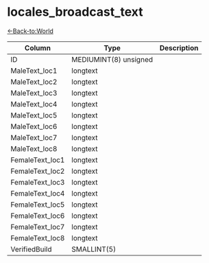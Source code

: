 # locales_broadcast_text

[<-Back-to:World](database-world.md)

Column | Type | Description
--- | --- | ---
ID | MEDIUMINT(8) unsigned | 
MaleText_loc1 | longtext | 
MaleText_loc2 | longtext | 
MaleText_loc3 | longtext | 
MaleText_loc4 | longtext | 
MaleText_loc5 | longtext | 
MaleText_loc6 | longtext | 
MaleText_loc7 | longtext | 
MaleText_loc8 | longtext | 
FemaleText_loc1 | longtext | 
FemaleText_loc2 | longtext | 
FemaleText_loc3 | longtext | 
FemaleText_loc4 | longtext | 
FemaleText_loc5 | longtext | 
FemaleText_loc6 | longtext | 
FemaleText_loc7 | longtext | 
FemaleText_loc8 | longtext | 
VerifiedBuild | SMALLINT(5) | 
